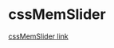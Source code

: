 # cssMemSlider

[cssMemSlider link](https://${YOUR_GITHUB_NAME}.github.io/cssMemSlider/cssMemSlider/index.html)
